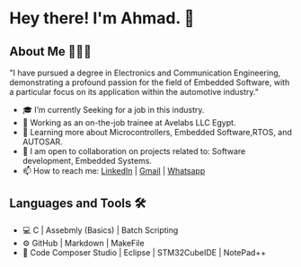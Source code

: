 # Hey there! I'm Ahmad. 👋

## About Me 👨🏻‍💻

"I have pursued a degree in Electronics and Communication Engineering, demonstrating a profound passion for the field of Embedded Software, with a particular focus on its 
 application within the automotive industry."

- 🎓   I’m currently Seeking for a job in this industry.
- 💼   Working as an on-the-job trainee at Avelabs LLC Egypt.
- 🌱   Learning more about Microcontrollers, Embedded Software,RTOS, and AUTOSAR.
- 👯 I am open to collaboration on projects related to: Software development, Embedded Systems.
- 📫 How to reach me: [LinkedIn](https://www.linkedin.com/in/ahmad-haroun-422125124/) | [Gmail](Ahmad.Haroun2023@gmail.com) | [Whatsapp](+201150706330)

## Languages and Tools 🛠️

- 💻  C |  Assebmly (Basics) | Batch Scripting 
- ⚙️  GitHub | Markdown | MakeFile 
- 🔧  Code Composer Studio | Eclipse | STM32CubeIDE | NotePad++
